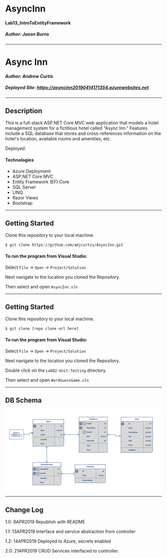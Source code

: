 # AsyncInn
#### Lab13_IntroToEntityFramework
##### *Author: Jason Burns*

------------------------------

# Async Inn
#### *Author: Andrew Curtis*
##### *Deployed Site: https://asyncinn20190414171354.azurewebsites.net*

------------------------------

## Description

This is a full-stack ASP.NET Core MVC web application that models a hotel management system for a fictitious hotel called "Async Inn." Features include a SQL database that stores and cross-references information on the hotel's location, available rooms and amenities, etc.

Deployed: 

#### Technologies

* Azure Deployment
* ASP.NET Core MVC
* Entity Framework (EF) Core
* SQL Server
* LINQ
* Razor Views
* Bootstrap

------------------------------

## Getting Started

Clone this repository to your local machine.
```
$ git clone https://github.com/amjcurtis/AsyncInn.git
```
#### To run the program from Visual Studio:
Select ```File``` -> ```Open``` -> ```Project/Solution```

Next navigate to the location you cloned the Repository.

Then select and open ```AsyncInn.sln```

------------------------------

## Getting Started
Clone this repository to your local machine.
```
$ git clone [repo clone url here]
```
#### To run the program from Visual Studio:
Select ```File``` -> ```Open``` -> ```Project/Solution```

Next navigate to the location you cloned the Repository.

Double click on the ```Lab02-Unit-Testing``` directory.

Then select and open ```WordGuessGame.sln```

------------------------------

## DB Schema

![CLI](https://github.com/IanGifford261/AsyncInn/raw/master/Async_Inn/Async_Inn/Assets/AsyncInn.png) <br>

------------------------------

## Change Log

1.0: 8APR2019 Republish with README

1.1: 13APR2019 Interface and service abstraction from controller

1.2: 14APR2019 Deployed to Azure, secrets enabled

2.0: 21APR2019 CRUD Services interfaced to controller.